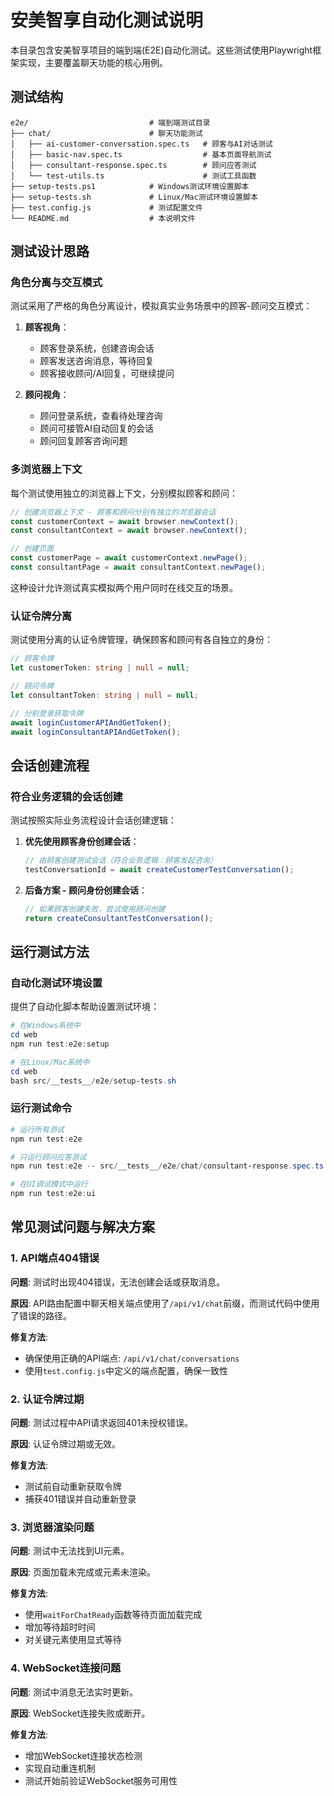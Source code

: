 # 安美智享自动化测试说明

本目录包含安美智享项目的端到端(E2E)自动化测试。这些测试使用Playwright框架实现，主要覆盖聊天功能的核心用例。

## 测试结构

```
e2e/                           # 端到端测试目录
├── chat/                      # 聊天功能测试
│   ├── ai-customer-conversation.spec.ts   # 顾客与AI对话测试
│   ├── basic-nav.spec.ts                  # 基本页面导航测试
│   ├── consultant-response.spec.ts        # 顾问应答测试
│   └── test-utils.ts                      # 测试工具函数
├── setup-tests.ps1            # Windows测试环境设置脚本
├── setup-tests.sh             # Linux/Mac测试环境设置脚本
├── test.config.js             # 测试配置文件
└── README.md                  # 本说明文件
```

## 测试设计思路

### 角色分离与交互模式

测试采用了严格的角色分离设计，模拟真实业务场景中的顾客-顾问交互模式：

1. **顾客视角**：
   - 顾客登录系统，创建咨询会话
   - 顾客发送咨询消息，等待回复
   - 顾客接收顾问/AI回复，可继续提问

2. **顾问视角**：
   - 顾问登录系统，查看待处理咨询
   - 顾问可接管AI自动回复的会话
   - 顾问回复顾客咨询问题

### 多浏览器上下文

每个测试使用独立的浏览器上下文，分别模拟顾客和顾问：

```typescript
// 创建浏览器上下文 - 顾客和顾问分别有独立的浏览器会话
const customerContext = await browser.newContext();
const consultantContext = await browser.newContext();

// 创建页面
const customerPage = await customerContext.newPage();
const consultantPage = await consultantContext.newPage();
```

这种设计允许测试真实模拟两个用户同时在线交互的场景。

### 认证令牌分离

测试使用分离的认证令牌管理，确保顾客和顾问有各自独立的身份：

```typescript
// 顾客令牌
let customerToken: string | null = null;

// 顾问令牌
let consultantToken: string | null = null;

// 分别登录获取令牌
await loginCustomerAPIAndGetToken();
await loginConsultantAPIAndGetToken();
```

## 会话创建流程

### 符合业务逻辑的会话创建

测试按照实际业务流程设计会话创建逻辑：

1. **优先使用顾客身份创建会话**：
   ```typescript
   // 由顾客创建测试会话（符合业务逻辑：顾客发起咨询）
   testConversationId = await createCustomerTestConversation();
   ```

2. **后备方案 - 顾问身份创建会话**：
   ```typescript
   // 如果顾客创建失败，尝试使用顾问创建
   return createConsultantTestConversation();
   ```

## 运行测试方法

### 自动化测试环境设置

提供了自动化脚本帮助设置测试环境：

```powershell
# 在Windows系统中
cd web
npm run test:e2e:setup

# 在Linux/Mac系统中
cd web
bash src/__tests__/e2e/setup-tests.sh
```

### 运行测试命令

```powershell
# 运行所有测试
npm run test:e2e

# 只运行顾问应答测试
npm run test:e2e -- src/__tests__/e2e/chat/consultant-response.spec.ts

# 在UI调试模式中运行
npm run test:e2e:ui
```

## 常见测试问题与解决方案

### 1. API端点404错误

**问题**: 测试时出现404错误，无法创建会话或获取消息。

**原因**: API路由配置中聊天相关端点使用了`/api/v1/chat`前缀，而测试代码中使用了错误的路径。

**修复方法**:
- 确保使用正确的API端点: `/api/v1/chat/conversations`
- 使用`test.config.js`中定义的端点配置，确保一致性

### 2. 认证令牌过期

**问题**: 测试过程中API请求返回401未授权错误。

**原因**: 认证令牌过期或无效。

**修复方法**:
- 测试前自动重新获取令牌
- 捕获401错误并自动重新登录

### 3. 浏览器渲染问题

**问题**: 测试中无法找到UI元素。

**原因**: 页面加载未完成或元素未渲染。

**修复方法**:
- 使用`waitForChatReady`函数等待页面加载完成
- 增加等待超时时间
- 对关键元素使用显式等待

### 4. WebSocket连接问题

**问题**: 测试中消息无法实时更新。

**原因**: WebSocket连接失败或断开。

**修复方法**:
- 增加WebSocket连接状态检测
- 实现自动重连机制
- 测试开始前验证WebSocket服务可用性 
